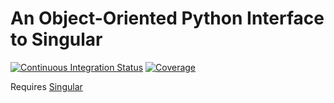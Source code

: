 # An Object-Oriented Python Interface to Singular

[![Continuous Integration Status](https://github.com/GDeLaurentis/syngular/actions/workflows/continuous_integration.yml/badge.svg)](https://github.com/GDeLaurentis/syngular/actions)
[![Coverage](https://img.shields.io/badge/Coverage-93%25-green?labelColor=2a2f35)](https://github.com/GDeLaurentis/syngular/actions)

Requires [Singular](https://www.singular.uni-kl.de/)
